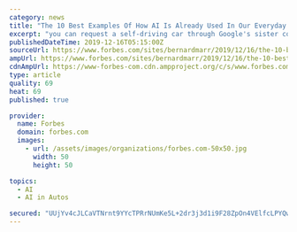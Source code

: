 ```yaml
---
category: news
title: "The 10 Best Examples Of How AI Is Already Used In Our Everyday Life"
excerpt: "you can request a self-driving car through Google's sister company Waymo to drive you to and from work. There are many ways artificial intelligence is deployed in our banking system. It's highly involved in the security of our transactions and to detect fraud."
publishedDateTime: 2019-12-16T05:15:00Z
sourceUrl: https://www.forbes.com/sites/bernardmarr/2019/12/16/the-10-best-examples-of-how-ai-is-already-used-in-our-everyday-life/
ampUrl: https://www.forbes.com/sites/bernardmarr/2019/12/16/the-10-best-examples-of-how-ai-is-already-used-in-our-everyday-life/amp/
cdnAmpUrl: https://www-forbes-com.cdn.ampproject.org/c/s/www.forbes.com/sites/bernardmarr/2019/12/16/the-10-best-examples-of-how-ai-is-already-used-in-our-everyday-life/amp/
type: article
quality: 69
heat: 69
published: true

provider:
  name: Forbes
  domain: forbes.com
  images:
    - url: /assets/images/organizations/forbes.com-50x50.jpg
      width: 50
      height: 50

topics:
  - AI
  - AI in Autos

secured: "UUjYv4cJLCaVTNrnt9YYcTPRrNUmKe5L+2dr3j3d1i9F28ZpOn4VElfcLPYQwiV/JPmVh1yHdwZAkHS17wduGolTyrbALUGNjwSwvUrOLpQdVTScwnzfWgbnaJv9oAD52kwmqWyY5ILz2MgJETZv3EKB0kpFjFW5edAjlEJC+Ik8UzJBe1z8BiomXmVB+8vLI1aMhgQ98uMEVv7ysuqxY8sSdn4prOPjiirBhI+fQNiAUqbj9AkWBZPb5G2DBLHUu+n/aiiRTD5vMKVCamMsE5dDjzdW1NergEwitLfpwG0=;B1Y+Ck9yTWcu7EhJnvYHwQ=="
---
```


